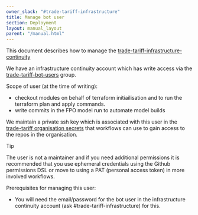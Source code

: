 ```yaml
---
owner_slack: "#trade-tariff-infrastructure"
title: Manage bot user
section: Deployment
layout: manual_layout
parent: "/manual.html"
---
```


This document describes how to manage the [trade-tariff-infrastructure-continuity][trade-tariff-infrastructure-continuity]

We have an infrastructure continuity account which has write access via the [trade-tariff-bot-users][trade-tariff-bot-users] group.

Scope of user (at the time of writing):

- checkout modules on behalf of terraform initiailisation and to run the terraform plan and apply commands.
- write commits in the FPO model run to automate model builds

We maintain a private ssh key which is associated with this user in the [trade-tariff organisation secrets][trade-tariff-secrets] that workflows can
use to gain access to the repos in the organisation.

> [!TIP]
> The user is not a maintainer and if you need additional permissions it is recommended that you use ephemeral credentials using the Github permissions DSL or move to using a PAT (personal access token) in more involved workflows.

Prerequisites for managing this user:

- You will need the email/password for the bot user in the infrastructure continuity account (ask #trade-tariff-infrastructure) for this.

[trade-tariff-infrastructure-continuity]: https://github.com/orgs/trade-tariff/people/trade-tariff-infrastructure-continuity
[trade-tariff-bot-users]: https://github.com/orgs/trade-tariff/teams/trade-tariff-bot-users
[trade-tariff-secrets]: https://github.com/organizations/trade-tariff/settings/secrets/actions
